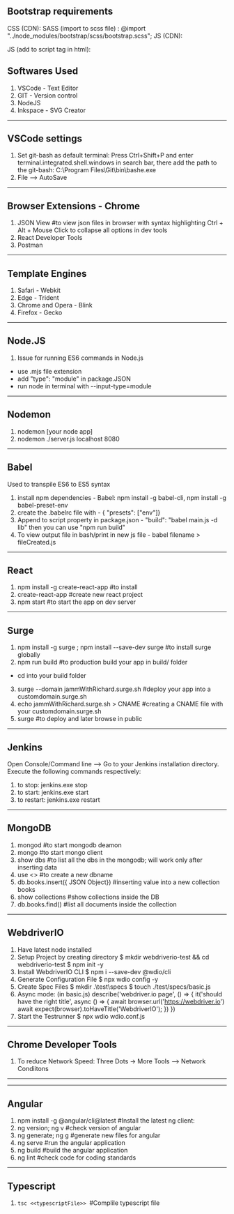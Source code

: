 ## Bootstrap requirements

CSS (CDN): <link rel="stylesheet" href="https://stackpath.bootstrapcdn.com/bootstrap/4.4.1/css/bootstrap.min.css" integrity="sha384-Vkoo8x4CGsO3+Hhxv8T/Q5PaXtkKtu6ug5TOeNV6gBiFeWPGFN9MuhOf23Q9Ifjh" crossorigin="anonymous">
SASS (import to scss file) : @import "../node_modules/bootstrap/scss/bootstrap.scss";
JS (CDN):

  <script src="https://code.jquery.com/jquery-3.4.1.slim.min.js" integrity="sha384-J6qa4849blE2+poT4WnyKhv5vZF5SrPo0iEjwBvKU7imGFAV0wwj1yYfoRSJoZ+n" crossorigin="anonymous"></script>
  <script src="https://cdn.jsdelivr.net/npm/popper.js@1.16.0/dist/umd/popper.min.js" integrity="sha384-Q6E9RHvbIyZFJoft+2mJbHaEWldlvI9IOYy5n3zV9zzTtmI3UksdQRVvoxMfooAo" crossorigin="anonymous"></script>
  <script src="https://stackpath.bootstrapcdn.com/bootstrap/4.4.1/js/bootstrap.min.js" integrity="sha384-wfSDF2E50Y2D1uUdj0O3uMBJnjuUD4Ih7YwaYd1iqfktj0Uod8GCExl3Og8ifwB6" crossorigin="anonymous"></script>

JS (add to script tag in html):

  <script src="../node_modules/jquery/dist/jquery.min.js"></script>

## <script src="../node_modules/bootstrap/dist/js/bootstrap.bundle.min.js"></script> <!-- #the bundle contains popperJS+JS -->

## Softwares Used

1. VSCode - Text Editor
2. GIT - Version control
3. NodeJS
4. Inkspace - SVG Creator

---

## VSCode settings

1. Set git-bash as default terminal: Press Ctrl+Shift+P and enter terminal.integrated.shell.windows in search bar, there add the path to the git-bash: C:\Program Files\Git\bin\bashe.exe
2. File --> AutoSave

---

## Browser Extensions - Chrome

1. JSON View #to view json files in browser with syntax highlighting
   Ctrl + Alt + Mouse Click to collapse all options in dev tools
2. React Developer Tools
3. Postman

---

## Template Engines

1. Safari - Webkit
2. Edge - Trident
3. Chrome and Opera - Blink
4. Firefox - Gecko


---

## Node.JS

1. Issue for running ES6 commands in Node.js

- use .mjs file extension
- add "type": "module" in package.JSON
- run node in terminal with --input-type=module

---

## Nodemon

1. nodemon [your node app]
2. nodemon ./server.js localhost 8080

---

## Babel

Used to transpile ES6 to ES5 syntax

1. install npm dependencies - Babel: npm install -g babel-cli, npm install -g babel-preset-env
2. create the .babelrc file with - { "presets": ["env"]}
3. Append to script property in package.json - "build": "babel main.js -d lib"
   then you can use "npm run build"
4. To view output file in bash/print in new js file - babel filename > fileCreated.js

---

## React

1. npm install -g create-react-app #to install
2. create-react-app <name-of-app> #create new react project
3. npm start #to start the app on dev server

---

## Surge

1. npm install -g surge ; npm install --save-dev surge #to install surge globally
2. npm run build #to production build your app in build/ folder

- cd into your build folder

3. surge --domain jammWithRichard.surge.sh #deploy your app into a customdomain.surge.sh
4. echo jammWithRichard.surge.sh > CNAME #creating a CNAME file with your customdomain.surge.sh
5. surge #to deploy and later browse in public

---

## Jenkins

Open Console/Command line --> Go to your Jenkins installation directory. Execute the following commands respectively:

1. to stop: jenkins.exe stop
2. to start: jenkins.exe start
3. to restart: jenkins.exe restart

---

## MongoDB

1. mongod #to start mongodb deamon
2. mongo #to start mongo client
3. show dbs #to list all the dbs in the mongodb; will work only after inserting data
4. use <<dbname>> #to create a new dbname
5. db.books.insert({ JSON Object}) #inserting value into a new collection books
6. show collections #show collections inside the DB
7. db.books.find() #list all documents inside the collection

---

## WebdriverIO

1. Have latest node installed
2. Setup Project by creating directory
   $ mkdir webdriverio-test && cd webdriverio-test
  $ npm init -y
3. Install WebdriverIO CLI
   \$ npm i --save-dev @wdio/cli
4. Generate Configuration File
   \$ npx wdio config -y
5. Create Spec Files
   $ mkdir .\test\specs
  $ touch ./test/specs/basic.js
6. Async mode: (in basic.js)
   describe('webdriver.io page', () => {
   it('should have the right title', async () => {
   await browser.url('https://webdriver.io')
   await expect(browser).toHaveTitle('WebdriverIO');
   })
   })
7. Start the Testrunner
   \$ npx wdio wdio.conf.js

---

## Chrome Developer Tools

1. To reduce Network Speed:
   Three Dots -> More Tools --> Network Condiitons

---



---

## Angular

1. npm install -g @angular/cli@latest #Install the latest ng client:
2. ng version; ng v #check version of angular
3. ng generate; ng g #generate new files for angular
4. ng serve #run the angular application
5. ng build #build the angular application
6. ng lint #check code for coding standards


---

## Typescript

1. `tsc <<typescriptFile>> `#Complile typescript file